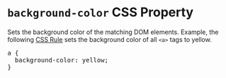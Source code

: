 # `background-color` CSS Property

Sets the background color of the matching DOM elements. Example,
the following [CSS Rule](#CSS_Rule) sets the background color
of all `<a>` tags to yellow.

<pre>
a {
  <span class="highlight">background-color: yellow;</span>
}
</pre>
